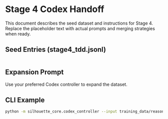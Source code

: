 # Stage 4 Codex Handoff

This document describes the seed dataset and instructions for Stage 4. Replace the placeholder text with actual prompts and merging strategies when ready.

## Seed Entries (stage4_tdd.jsonl)
```jsonl
```

## Expansion Prompt
Use your preferred Codex controller to expand the dataset.

## CLI Example
```bash
python -m silhouette_core.codex_controller --input training_data/reasoner/stage4_tdd.jsonl --output training_data/reasoner/stage4_full.jsonl --count 500
```
